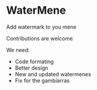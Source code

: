 # WaterMene
Add watermark to you mene

Contributions are welcome

We need:

- Code formating
- Better design
- New and updated watermenes
- Fix for the gambiarras
